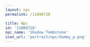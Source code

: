 ```yaml
---
layout: npc
permalink: /11000728

title: Npc
id: '11000728'
npc_name: 'Shadow Tombstone'
icon_url: 'portrait/npc/dummy_p.png'
---
```

